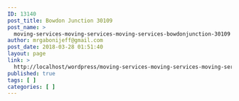 ```yaml
---
ID: 13140
post_title: Bowdon Junction 30109
post_name: >
  moving-services-moving-services-moving-services-bowdonjunction-30109
author: mrgabonijeff@gmail.com
post_date: 2018-03-28 01:51:40
layout: page
link: >
  http://localhost/wordpress/moving-services-moving-services-moving-services-bowdonjunction-30109/
published: true
tags: [ ]
categories: [ ]
---
```

